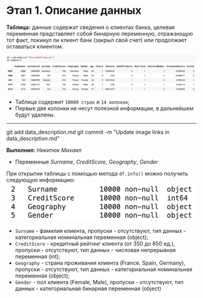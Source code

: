 # Этап 1. Описание данных

**Таблица:** данные содержат сведения о клиентах банка, целевая переменная представляет собой бинарную переменную, отражающую тот факт, покинул ли клиент банк (закрыл свой счет) или продолжает оставаться клиентом.

![alt text](images/image-1.png)

* Таблица содержит `10000 строк` и `14 колонок`;
* Первые две колонки не несут полезной информации, в дальнейшем будут удалены.

---
git add data_description.md
git commit -m "Update image links in data_description.md"

**Выполнил:** *Никитюк Михаил*
* Переменные *Surname*, *CreditScore*, *Geography*, *Gender*

При открытии таблицы с помощью метода `df.info()` можно получить следующую информацию:
![alt text](images/image-2.png)
* `Surname` - фамилия клиента, пропуски - отсутствуют, тип данных - категориальная номинальная переменная (object);
* `CreditScore` - кредитный рейтинг клиента (от 350 до 850 ед.), пропуски - отсутствуют, тип данных - числовая непрерывная переменная (int);
* `Geography` - страна проживания клиента (France, Spain, Germany), пропуски - отсутствуют, тип данных - категориальная номинальная переменная (object);
* `Gender` - пол клиента (Female, Male), пропуски - отсутствуют, тип данных - категориальная бинарная переменная (object)